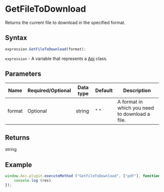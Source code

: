 # GetFileToDownload

Returns the current file to download in the specified format.

## Syntax

```javascript
expression.GetFileToDownload(format);
```

`expression` - A variable that represents a [Api](../Api.md) class.

## Parameters

| **Name** | **Required/Optional** | **Data type** | **Default** | **Description** |
| ------------- | ------------- | ------------- | ------------- | ------------- |
| format | Optional | string | " " | A format in which you need to download a file. |

## Returns

string

## Example

```javascript editor-docx
window.Asc.plugin.executeMethod ("GetFileToDownload", ["pdf"], function (res) {
    console.log (res)
});
```
